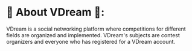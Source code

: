 # 🚀 About VDream  🚀:
VDream is a social networking platform where competitions for different fields are organized and implemented. VDream's subjects are contest organizers and everyone who has registered for a VDream account.<br>


<!-- Proudly created with GPRM ( https://gprm.itsvg.in ) -->